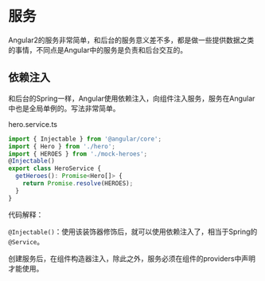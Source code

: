 # 服务

Angular2的服务非常简单，和后台的服务意义差不多，都是做一些提供数据之类的事情，不同点是Angular中的服务是负责和后台交互的。

## 依赖注入

和后台的Spring一样，Angular使用依赖注入，向组件注入服务，服务在Angular中也是全局单例的。写法非常简单。

hero.service.ts
```javascript
import { Injectable } from '@angular/core';
import { Hero } from './hero';
import { HEROES } from './mock-heroes';
@Injectable()
export class HeroService {
  getHeroes(): Promise<Hero[]> {
    return Promise.resolve(HEROES);
  }
}
```

代码解释：

`@Injectable()`：使用该装饰器修饰后，就可以使用依赖注入了，相当于Spring的`@Service`。

创建服务后，在组件构造器注入，除此之外，服务必须在组件的providers中声明才能使用。
